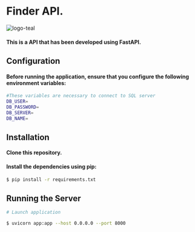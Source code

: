 # Finder API.

![logo-teal](https://github.com/Sebastian9751/tramifast-api/assets/85807291/232a0041-1384-4988-8fd9-41903e5e11c2)

#### This is a API that has been developed using  FastAPI.

## Configuration

#### Before running the application, ensure that you configure the following environment variables:

```bash
#These variables are necessary to connect to SQL server
DB_USER=
DB_PASSWORD=
DB_SERVER=
DB_NAME=
```

## Installation

#### Clone this repository.

#### Install the dependencies using pip:

```bash
$ pip install -r requirements.txt
```
## Running the Server



```bash
# Launch application

$ uvicorn app:app --host 0.0.0.0 --port 8000
 
```

